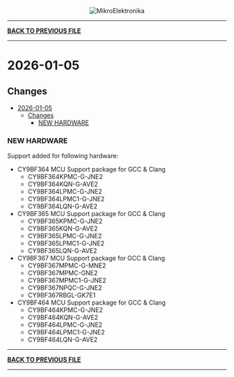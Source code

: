 <p align="center">
  <img src="http://www.mikroe.com/img/designs/beta/logo_small.png?raw=true" alt="MikroElektronika"/>
</p>

---

**[BACK TO PREVIOUS FILE](../changelog.md)**

---

# 2026-01-05

## Changes

- [2026-01-05](#2026-01-05)
  - [Changes](#changes)
    - [NEW HARDWARE](#new-hardware)

### NEW HARDWARE

Support added for following hardware:

+ CY9BF364 MCU Support package for GCC & Clang
  + CY9BF364KPMC-G-JNE2
  + CY9BF364KQN-G-AVE2
  + CY9BF364LPMC-G-JNE2
  + CY9BF364LPMC1-G-JNE2
  + CY9BF364LQN-G-AVE2
+ CY9BF365 MCU Support package for GCC & Clang
  + CY9BF365KPMC-G-JNE2
  + CY9BF365KQN-G-AVE2
  + CY9BF365LPMC-G-JNE2
  + CY9BF365LPMC1-G-JNE2
  + CY9BF365LQN-G-AVE2
+ CY9BF367 MCU Support package for GCC & Clang
  + CY9BF367MPMC-G-MNE2
  + CY9BF367MPMC-GNE2
  + CY9BF367MPMC1-G-JNE2
  + CY9BF367NPQC-G-JNE2
  + CY9BF367RBGL-GK7E1
+ CY9BF464 MCU Support package for GCC & Clang
  + CY9BF464KPMC-G-JNE2
  + CY9BF464KQN-G-AVE2
  + CY9BF464LPMC-G-JNE2
  + CY9BF464LPMC1-G-JNE2
  + CY9BF464LQN-G-AVE2

---

**[BACK TO PREVIOUS FILE](../changelog.md)**

---
